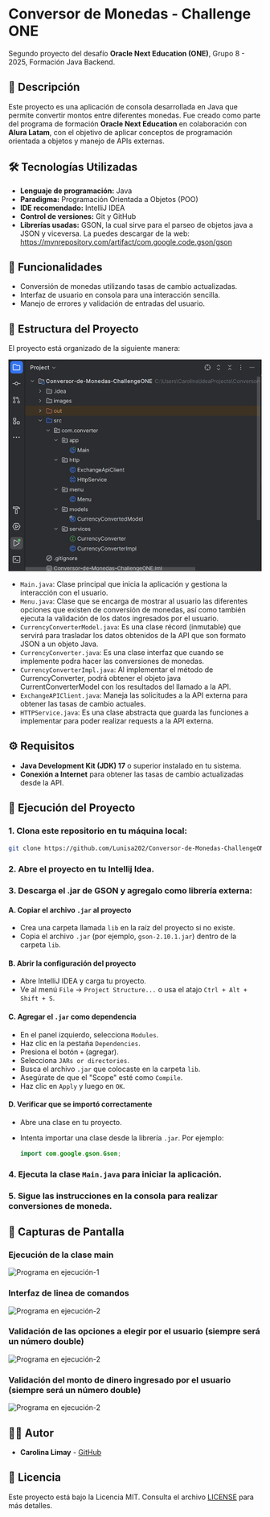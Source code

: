 
# Conversor de Monedas - Challenge ONE

Segundo proyecto del desafío **Oracle Next Education (ONE)**, Grupo 8 - 2025, Formación Java Backend.

## 📌 Descripción

Este proyecto es una aplicación de consola desarrollada en Java que permite convertir montos entre diferentes monedas. Fue creado como parte del programa de formación **Oracle Next Education** en colaboración con **Alura Latam**, con el objetivo de aplicar conceptos de programación orientada a objetos y manejo de APIs externas.

## 🛠️ Tecnologías Utilizadas

- **Lenguaje de programación:** Java
- **Paradigma:** Programación Orientada a Objetos (POO)
- **IDE recomendado:** IntelliJ IDEA 
- **Control de versiones:** Git y GitHub
- **Librerías usadas:** GSON, la cual sirve para el parseo de objetos java a JSON y viceversa. La puedes descargar de la web: https://mvnrepository.com/artifact/com.google.code.gson/gson


## 🚀 Funcionalidades

- Conversión de monedas utilizando tasas de cambio actualizadas.
- Interfaz de usuario en consola para una interacción sencilla.
- Manejo de errores y validación de entradas del usuario.

## 📂 Estructura del Proyecto

El proyecto está organizado de la siguiente manera:

![Estructura-del-proyecto](images/estructura.png)

- `Main.java`: Clase principal que inicia la aplicación y gestiona la interacción con el usuario.
- `Menu.java`: Clase que se encarga de mostrar al usuario las diferentes opciones que existen de conversión de monedas, así como también ejecuta la validación de los datos ingresados por el usuario.
- `CurrencyConverterModel.java`: Es una clase récord (inmutable) que servirá para trasladar los datos obtenidos de la API que son formato JSON a un objeto Java.
- `CurrencyConverter.java`: Es una clase interfaz que cuando se implemente podra hacer las conversiones de monedas.
- `CurrencyConverterImpl.java`: Al implementar el método de CurrencyConverter, podrá obtener el objeto java CurrentConverterModel con los resultados del llamado a la API.
- `ExchangeAPIClient.java`: Maneja las solicitudes a la API externa para obtener las tasas de cambio actuales.
- `HTTPService.java`: Es una clase abstracta que guarda las funciones a implementar para poder realizar requests a la API externa.


## ⚙️ Requisitos

- **Java Development Kit (JDK) 17** o superior instalado en tu sistema.
- **Conexión a Internet** para obtener las tasas de cambio actualizadas desde la API.

## 🧪 Ejecución del Proyecto

### 1. Clona este repositorio en tu máquina local:

   ```bash
   git clone https://github.com/Lunisa202/Conversor-de-Monedas-ChallengeONE.git
   ```

### 2. Abre el proyecto en tu Intellij Idea.

### 3. Descarga el .jar de GSON y agregalo como librería externa:

#### A. Copiar el archivo `.jar` al proyecto

- Crea una carpeta llamada `lib` en la raíz del proyecto si no existe.
- Copia el archivo `.jar` (por ejemplo, `gson-2.10.1.jar`) dentro de la carpeta `lib`.

#### B. Abrir la configuración del proyecto

- Abre IntelliJ IDEA y carga tu proyecto.
- Ve al menú `File` → `Project Structure...` o usa el atajo `Ctrl + Alt + Shift + S`.

#### C. Agregar el `.jar` como dependencia

- En el panel izquierdo, selecciona `Modules`.
- Haz clic en la pestaña `Dependencies`.
- Presiona el botón `+` (agregar).
- Selecciona `JARs or directories`.
- Busca el archivo `.jar` que colocaste en la carpeta `lib`.
- Asegúrate de que el "Scope" esté como `Compile`.
- Haz clic en `Apply` y luego en `OK`.

#### D. Verificar que se importó correctamente

- Abre una clase en tu proyecto.
- Intenta importar una clase desde la librería `.jar`. Por ejemplo:

  ```java
  import com.google.gson.Gson;


### 4. Ejecuta la clase `Main.java` para iniciar la aplicación.

### 5. Sigue las instrucciones en la consola para realizar conversiones de moneda.

## 📸 Capturas de Pantalla
### Ejecución de la clase main
![Programa en ejecución-1](images/main.png)

### Interfaz de linea de comandos
![Programa en ejecución-2](images/ejecucion.png)

### Validación de las opciones a elegir por el usuario (siempre será un número double)
![Programa en ejecución-2](images/validacion-monedas.png)


### Validación del monto de dinero ingresado por el usuario (siempre será un número double)
![Programa en ejecución-2](images/validacion-numeros.png)

## 👩‍💻 Autor

- **Carolina Limay** - [GitHub](https://github.com/Lunisa202)

## 📄 Licencia

Este proyecto está bajo la Licencia MIT. Consulta el archivo [LICENSE](LICENSE) para más detalles.
